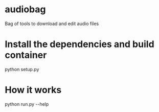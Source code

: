 # audiobag
Bag of tools to download and edit audio files

# Install the dependencies and build container
python setup.py

# How it works
python run.py --help
